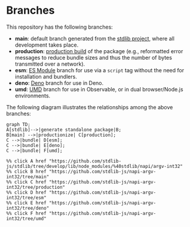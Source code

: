 <!--

@license Apache-2.0

Copyright (c) 2022 The Stdlib Authors.

Licensed under the Apache License, Version 2.0 (the "License");
you may not use this file except in compliance with the License.
You may obtain a copy of the License at

    http://www.apache.org/licenses/LICENSE-2.0

Unless required by applicable law or agreed to in writing, software
distributed under the License is distributed on an "AS IS" BASIS,
WITHOUT WARRANTIES OR CONDITIONS OF ANY KIND, either express or implied.
See the License for the specific language governing permissions and
limitations under the License.

-->

# Branches

This repository has the following branches:

-   **main**: default branch generated from the [stdlib project][stdlib-url], where all development takes place.
-   **production**: [production build][production-url] of the package (e.g., reformatted error messages to reduce bundle sizes and thus the number of bytes transmitted over a network).
-   **esm**: [ES Module][esm-url] branch for use via a `script` tag without the need for installation and bundlers.
-   **deno**: [Deno][deno-url] branch for use in Deno.
-   **umd**: [UMD][umd-url] branch for use in Observable, or in dual browser/Node.js environments.

The following diagram illustrates the relationships among the above branches:

```mermaid
graph TD;
A[stdlib]-->|generate standalone package|B;
B[main] -->|productionize| C[production];
C -->|bundle| D[esm];
C -->|bundle| E[deno];
C -->|bundle| F[umd];

%% click A href "https://github.com/stdlib-js/stdlib/tree/develop/lib/node_modules/%40stdlib/napi/argv-int32"
%% click B href "https://github.com/stdlib-js/napi-argv-int32/tree/main"
%% click C href "https://github.com/stdlib-js/napi-argv-int32/tree/production"
%% click D href "https://github.com/stdlib-js/napi-argv-int32/tree/esm"
%% click E href "https://github.com/stdlib-js/napi-argv-int32/tree/deno"
%% click F href "https://github.com/stdlib-js/napi-argv-int32/tree/umd"
```

[stdlib-url]: https://github.com/stdlib-js/stdlib/tree/develop/lib/node_modules/%40stdlib/napi/argv-int32
[production-url]: https://github.com/stdlib-js/napi-argv-int32/tree/production
[deno-url]: https://github.com/stdlib-js/napi-argv-int32/tree/deno
[umd-url]: https://github.com/stdlib-js/napi-argv-int32/tree/umd
[esm-url]: https://github.com/stdlib-js/napi-argv-int32/tree/esm